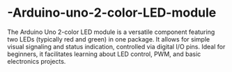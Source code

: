 # -Arduino-uno-2-color-LED-module
The Arduino Uno 2-color LED module is a versatile component featuring two LEDs (typically red and green) in one package. It allows for simple visual signaling and status indication, controlled via digital I/O pins. Ideal for beginners, it facilitates learning about LED control, PWM, and basic electronics projects.
